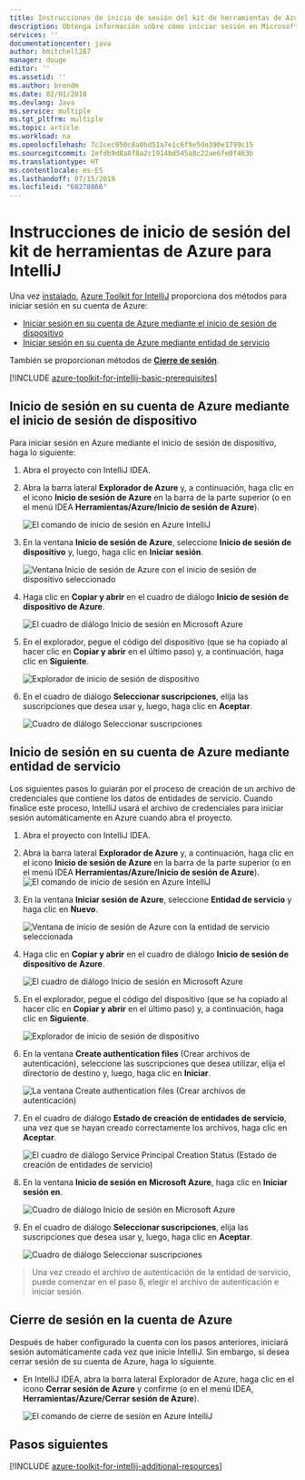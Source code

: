 ```yaml
---
title: Instrucciones de inicio de sesión del kit de herramientas de Azure para IntelliJ
description: Obtenga información sobre cómo iniciar sesión en Microsoft Azure con el kit de herramientas de Azure para IntelliJ.
services: ''
documentationcenter: java
author: bmitchell287
manager: douge
editor: ''
ms.assetid: ''
ms.author: brendm
ms.date: 02/01/2018
ms.devlang: Java
ms.service: multiple
ms.tgt_pltfrm: multiple
ms.topic: article
ms.workload: na
ms.openlocfilehash: 7c2cec950c8a8bd51a7e1c6f9e5de390e1799c15
ms.sourcegitcommit: 2efdb9d8a8f8a2c1914bd545a8c22ae6fe0f463b
ms.translationtype: HT
ms.contentlocale: es-ES
ms.lasthandoff: 07/15/2019
ms.locfileid: "68278866"
---
```

# <a name="sign-in-instructions-for-the-azure-toolkit-for-intellij"></a>Instrucciones de inicio de sesión del kit de herramientas de Azure para IntelliJ

Una vez [instalado](https://www.jetbrains.com/help/idea/managing-plugins.html), [Azure Toolkit for IntelliJ](https://plugins.jetbrains.com/plugin/8053) proporciona dos métodos para iniciar sesión en su cuenta de Azure:

  - [Iniciar sesión en su cuenta de Azure mediante el inicio de sesión de dispositivo](#sign-in-to-your-azure-account-by-device-login)
  - [Iniciar sesión en su cuenta de Azure mediante entidad de servicio](#sign-in-to-your-azure-account-by-service-principal)

También se proporcionan métodos de [**Cierre de sesión**](#sign-out-of-your-azure-account).

[!INCLUDE [azure-toolkit-for-intellij-basic-prerequisites](../includes/azure-toolkit-for-intellij-basic-prerequisites.md)]

## <a name="sign-in-to-your-azure-account-by-device-login"></a>Inicio de sesión en su cuenta de Azure mediante el inicio de sesión de dispositivo

Para iniciar sesión en Azure mediante el inicio de sesión de dispositivo, haga lo siguiente:

1. Abra el proyecto con IntelliJ IDEA.

2. Abra la barra lateral **Explorador de Azure** y, a continuación, haga clic en el icono **Inicio de sesión de Azure** en la barra de la parte superior (o en el menú IDEA **Herramientas/Azure/Inicio de sesión de Azure**).

   ![El comando de inicio de sesión en Azure IntelliJ][I01]

3. En la ventana **Inicio de sesión de Azure**, seleccione **Inicio de sesión de dispositivo** y, luego, haga clic en **Iniciar sesión**.

   ![Ventana Inicio de sesión de Azure con el inicio de sesión de dispositivo seleccionado][I02]

4. Haga clic en **Copiar y abrir** en el cuadro de diálogo **Inicio de sesión de dispositivo de Azure**.

   ![El cuadro de diálogo Inicio de sesión en Microsoft Azure][I03]

5. En el explorador, pegue el código del dispositivo (que se ha copiado al hacer clic en **Copiar y abrir** en el último paso) y, a continuación, haga clic en **Siguiente**.

   ![Explorador de inicio de sesión de dispositivo][I04]

6. En el cuadro de diálogo **Seleccionar suscripciones**, elija las suscripciones que desea usar y, luego, haga clic en **Aceptar**.

   ![Cuadro de diálogo Seleccionar suscripciones][I05]

## <a name="sign-in-to-your-azure-account-by-service-principal"></a>Inicio de sesión en su cuenta de Azure mediante entidad de servicio

Los siguientes pasos lo guiarán por el proceso de creación de un archivo de credenciales que contiene los datos de entidades de servicio. Cuando finalice este proceso, IntelliJ usará el archivo de credenciales para iniciar sesión automáticamente en Azure cuando abra el proyecto.

1. Abra el proyecto con IntelliJ IDEA.

1. Abra la barra lateral **Explorador de Azure** y, a continuación, haga clic en el icono **Inicio de sesión de Azure** en la barra de la parte superior (o en el menú IDEA **Herramientas/Azure/Inicio de sesión de Azure**).
   ![El comando de inicio de sesión en Azure IntelliJ][A01]

1. En la ventana **Iniciar sesión de Azure**, seleccione **Entidad de servicio** y haga clic en **Nuevo**.

   ![Ventana de inicio de sesión de Azure con la entidad de servicio seleccionada][A02]

1. Haga clic en **Copiar y abrir** en el cuadro de diálogo **Inicio de sesión de dispositivo de Azure**.

   ![El cuadro de diálogo Inicio de sesión en Microsoft Azure][A03]

1. En el explorador, pegue el código del dispositivo (que se ha copiado al hacer clic en **Copiar y abrir** en el último paso) y, a continuación, haga clic en **Siguiente**.

   ![Explorador de inicio de sesión de dispositivo][A04]

1. En la ventana **Create authentication files** (Crear archivos de autenticación), seleccione las suscripciones que desea utilizar, elija el directorio de destino y, luego, haga clic en **Iniciar**.

   ![La ventana Create authentication files (Crear archivos de autenticación)][A05]

1. En el cuadro de diálogo **Estado de creación de entidades de servicio**, una vez que se hayan creado correctamente los archivos, haga clic en **Aceptar**.

   ![El cuadro de diálogo Service Principal Creation Status (Estado de creación de entidades de servicio)][A06]

1. En la ventana **Inicio de sesión en Microsoft Azure**, haga clic en **Iniciar sesión en**. 

   ![Cuadro de diálogo Inicio de sesión en Microsoft Azure][A07]

1. En el cuadro de diálogo **Seleccionar suscripciones**, elija las suscripciones que desea usar y, luego, haga clic en **Aceptar**.

   ![Cuadro de diálogo Seleccionar suscripciones][A08]

> Una vez creado el archivo de autenticación de la entidad de servicio, puede comenzar en el paso 8, elegir el archivo de autenticación e iniciar sesión.

## <a name="sign-out-of-your-azure-account"></a>Cierre de sesión en la cuenta de Azure

Después de haber configurado la cuenta con los pasos anteriores, iniciará sesión automáticamente cada vez que inicie IntelliJ. Sin embargo, si desea cerrar sesión de su cuenta de Azure, haga lo siguiente.

* En IntelliJ IDEA, abra la barra lateral Explorador de Azure, haga clic en el icono **Cerrar sesión de Azure** y confirme (o en el menú IDEA, **Herramientas/Azure/Cerrar sesión de Azure**).

   ![El comando de cierre de sesión en Azure IntelliJ][L01]

## <a name="next-steps"></a>Pasos siguientes

[!INCLUDE [azure-toolkit-for-intellij-additional-resources](../includes/azure-toolkit-for-intellij-additional-resources.md)]

<!-- URL List -->

<!-- IMG List -->

[I01]: media/azure-toolkit-for-intellij-sign-in-instructions/I01.png
[I02]: media/azure-toolkit-for-intellij-sign-in-instructions/I02.png
[I03]: media/azure-toolkit-for-intellij-sign-in-instructions/I03.png
[I04]: media/azure-toolkit-for-intellij-sign-in-instructions/I04.png
[I05]: media/azure-toolkit-for-intellij-sign-in-instructions/I05.png

[A01]: media/azure-toolkit-for-intellij-sign-in-instructions/A01.png
[A02]: media/azure-toolkit-for-intellij-sign-in-instructions/A02.png
[A03]: media/azure-toolkit-for-intellij-sign-in-instructions/A03.png
[A04]: media/azure-toolkit-for-intellij-sign-in-instructions/A04.png
[A05]: media/azure-toolkit-for-intellij-sign-in-instructions/A05.png
[A06]: media/azure-toolkit-for-intellij-sign-in-instructions/A06.png
[A07]: media/azure-toolkit-for-intellij-sign-in-instructions/A07.png
[A08]: media/azure-toolkit-for-intellij-sign-in-instructions/A08.png
[A09]: media/azure-toolkit-for-intellij-sign-in-instructions/A09.png

[L01]: media/azure-toolkit-for-intellij-sign-in-instructions/L01.png
[L02]: media/azure-toolkit-for-intellij-sign-in-instructions/L02.png
[L03]: media/azure-toolkit-for-intellij-sign-in-instructions/L03.png
